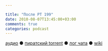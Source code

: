 ```yaml
---

title: "После РТ 199"
date: 2010-08-07T13:45:00+03:00
comments: true
categories: podcast
---
```

[аудио](http://cdn.radio-t.com/rt199post.mp3) ● [пиратский torrent](http://pirates.radio-t.com/torrents/rt199post.mp3.torrent) ● [лог чата](http://chat.radio-t.com/logs/radio-t-199.html) ● [wiki](http://wiki.radio-t.com/%D0%9F%D0%BE%D1%81%D0%BB%D0%B5_%D0%A0%D0%A2_199)<audio src="http://cdn.radio-t.com/rt199post.mp3" preload="none">
